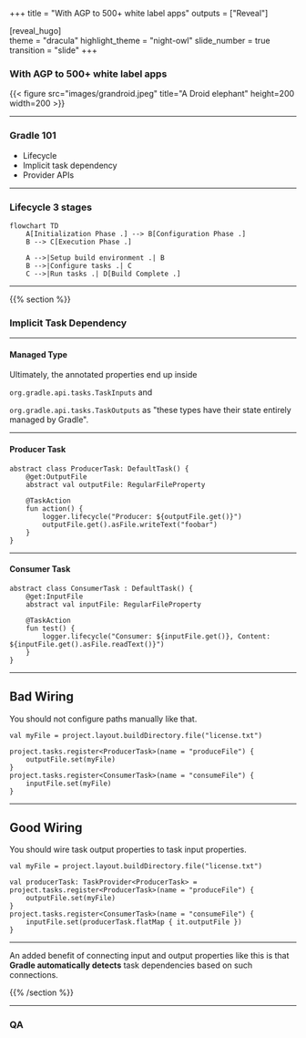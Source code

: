 +++
title = "With AGP to 500+ white label apps"
outputs = ["Reveal"]
  
[reveal_hugo]  
theme = "dracula"
highlight_theme = "night-owl"
slide_number = true 
transition = "slide"
+++


### With AGP to 500+ white label apps
{{< figure src="images/grandroid.jpeg" title="A Droid elephant" height=200 width=200 >}}

---
### Gradle 101

* Lifecycle
* Implicit task dependency
* Provider APIs

---
### Lifecycle 3 stages

```mermaid
flowchart TD
    A[Initialization Phase .] --> B[Configuration Phase .]
    B --> C[Execution Phase .]

    A -->|Setup build environment .| B
    B -->|Configure tasks .| C
    C -->|Run tasks .| D[Build Complete .]
```

---
{{% section %}}
### Implicit  Task Dependency
---
#### Managed Type

Ultimately, the annotated properties end up inside

`org.gradle.api.tasks.TaskInputs` and 

`org.gradle.api.tasks.TaskOutputs` as "these types have their state entirely managed by Gradle".

---
#### Producer Task

```kotlin{}
abstract class ProducerTask: DefaultTask() {  
    @get:OutputFile  
    abstract val outputFile: RegularFileProperty  
  
    @TaskAction  
    fun action() {  
        logger.lifecycle("Producer: ${outputFile.get()}")  
        outputFile.get().asFile.writeText("foobar")  
    }  
}  
```

---
#### Consumer Task
```kotlin{}
abstract class ConsumerTask : DefaultTask() {  
    @get:InputFile  
    abstract val inputFile: RegularFileProperty  
  
    @TaskAction  
    fun test() {  
        logger.lifecycle("Consumer: ${inputFile.get()}, Content: ${inputFile.get().asFile.readText()}")  
    }  
}
```

---
## Bad Wiring

You should not configure paths manually like that.

```kotlin{4,7}
val myFile = project.layout.buildDirectory.file("license.txt")

project.tasks.register<ProducerTask>(name = "produceFile") {  
    outputFile.set(myFile)  
}  
project.tasks.register<ConsumerTask>(name = "consumeFile") {  
    inputFile.set(myFile)  
}
```

---
## Good Wiring

You should wire task output properties to task input properties.

```kotlin{3,5,8}
val myFile = project.layout.buildDirectory.file("license.txt")

val producerTask: TaskProvider<ProducerTask> =
project.tasks.register<ProducerTask>(name = "produceFile") {  
    outputFile.set(myFile)  
}  
project.tasks.register<ConsumerTask>(name = "consumeFile") {  
    inputFile.set(producerTask.flatMap { it.outputFile })  
}
```

---

An added benefit of connecting input and output properties like this is that **Gradle automatically detects** task dependencies based on such connections.

{{% /section %}}

---
### QA
